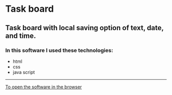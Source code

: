 
# Task board

## Task board with local saving option of text, date, and time.

### In this software I used these technologies:
- html
- css
- java script

--- 
[To open the software in the browser](https://bk01234.github.io/friendly-spork/)
